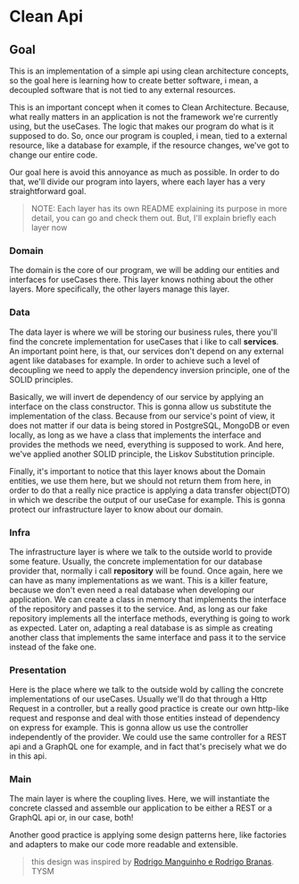# Clean Api

## Goal 
This is an implementation of a simple api using clean architecture concepts, so the goal 
here is learning how to create better software, i mean, a decoupled software that is not 
tied to any external resources. 

This is an important concept when it comes to Clean Architecture. Because, what really matters 
in an application is not the framework we're currently using, but the useCases. The logic that makes
our program do what is it supposed to do. So, once our program is coupled, i mean, tied to a external 
resource, like a database for example, if the resource changes, we've got to change our entire code. 

Our goal here is avoid this annoyance as much as possible. In order to do that, we'll divide our program
into layers, where each layer has a very straightforward goal.

> NOTE: Each layer has its own README explaining its purpose in more detail, you can go and check them out. But, I'll explain briefly each layer now


### Domain
The domain is the core of our program, we will be adding our entities and interfaces for useCases there. This layer 
knows nothing about the other layers. More specifically, the other layers manage this layer.


### Data
The data layer is where we will be storing our business rules, there you'll find the concrete implementation 
for useCases that i like to call __services__. An important point here, is that, our services don't depend on 
any external agent like databases for example. In order to achieve such a level of decoupling we need to apply 
the dependency inversion principle, one of the SOLID principles. 

Basically, we will invert de dependency of our service by applying an interface on the class constructor. This is gonna
allow us substitute the implementation of the class. Because from our service's point of view, it does not matter if our 
data is being stored in PostgreSQL, MongoDB or even locally, as long as we have a class that implements the interface and provides the methods we need, everything is supposed to work. And here, we've applied another SOLID principle, the Liskov Substitution principle.

Finally, it's important to notice that this layer knows about the Domain entities, we use them here, but we 
should not return them from here, in order to do that a really nice practice is applying a data transfer object(DTO)
in which we describe the output of our useCase for example. This is gonna protect our infrastructure layer to know about
our domain.


### Infra
The infrastructure layer is where we talk to the outside world to provide some feature. Usually, the concrete 
implementation for our database provider that, normally i call __repository__ will be found. Once again, here
we can have as many implementations as we want. This is a killer feature, because we don't even need a real 
database when developing our application. We can create a class in memory that implements the interface of the 
repository and passes it to the service. And, as long as our fake repository implements all the interface methods, 
everything is going to work as expected. Later on, adapting a real database is as simple as creating another class that
implements the same interface and pass it to the service instead of the fake one.


### Presentation
Here is the place where we talk to the outside wold by calling the concrete implementations of our useCases. 
Usually we'll do that through a Http Request in a controller, but a really good practice is create our own http-like request and 
response and deal with those entities instead of dependency on express for example. This is gonna allow us use the controller 
independently of the provider. We could use the same controller for a REST api and a GraphQL one for example, and in fact that's precisely what we do in this api.


### Main
The main layer is where the coupling lives. Here, we will instantiate the concrete classed and assemble our application
to be either a REST or a GraphQL api or, in our case, both!

Another good practice is applying some design patterns here, like factories and adapters to make our code more 
readable and extensible.



> this design was inspired by [Rodrigo Manguinho e Rodrigo Branas](https://youtu.be/P0gpCCA8ZPs). TYSM 
